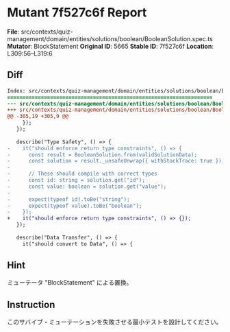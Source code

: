 # Mutant 7f527c6f Report

**File**: src/contexts/quiz-management/domain/entities/solutions/boolean/BooleanSolution.spec.ts
**Mutator**: BlockStatement
**Original ID**: 5665
**Stable ID**: 7f527c6f
**Location**: L309:56–L319:6

## Diff

```diff
Index: src/contexts/quiz-management/domain/entities/solutions/boolean/BooleanSolution.spec.ts
===================================================================
--- src/contexts/quiz-management/domain/entities/solutions/boolean/BooleanSolution.spec.ts	original
+++ src/contexts/quiz-management/domain/entities/solutions/boolean/BooleanSolution.spec.ts	mutated #5665
@@ -305,19 +305,9 @@
     });
   });
 
   describe("Type Safety", () => {
-    it("should enforce return type constraints", () => {
-      const result = BooleanSolution.from(validSolutionData);
-      const solution = result._unsafeUnwrap({ withStackTrace: true });
-
-      // These should compile with correct types
-      const id: string = solution.get("id");
-      const value: boolean = solution.get("value");
-
-      expect(typeof id).toBe("string");
-      expect(typeof value).toBe("boolean");
-    });
+    it("should enforce return type constraints", () => {});
   });
 
   describe("Data Transfer", () => {
     it("should convert to Data", () => {
```

## Hint

ミューテータ "BlockStatement" による置換。

## Instruction

このサバイブ・ミューテーションを失敗させる最小テストを設計してください。
